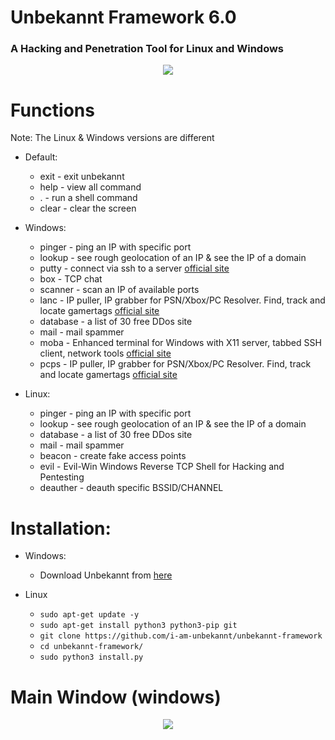 # Unbekannt Framework 6.0
### A Hacking and Penetration Tool for Linux and Windows

<p align="center">
  <img src="https://cdn.discordapp.com/attachments/808620387390324746/993284489927204904/logo.png">
</p>

# Functions
Note: The Linux & Windows versions are different
* Default: 
  * exit  - exit unbekannt
  * help  - view all command
  * .     - run a shell command
  * clear - clear the screen

* Windows:
  * pinger   - ping an IP with specific port
  * lookup   - see rough geolocation of an IP & see the IP of a domain
  * putty    - connect via ssh to a server [official site](https://putty.org)
  * box      - TCP chat
  * scanner  - scan an IP of available ports
  * lanc     - IP puller, IP grabber for PSN/Xbox/PC Resolver. Find, track and locate gamertags [official site](https://lanc-remastered.com/)
  * database - a list of 30 free DDos site
  * mail     - mail spammer 
  * moba     - Enhanced terminal for Windows with X11 server, tabbed SSH client, network tools [official site](https://mobaxterm.mobatek.net/)
  * pcps     - IP puller, IP grabber for PSN/Xbox/PC Resolver. Find, track and locate gamertags [official site](https://psychocoding.net)

* Linux:
  * pinger   - ping an IP with specific port
  * lookup   - see rough geolocation of an IP & see the IP of a domain
  * database - a list of 30 free DDos site
  * mail     - mail spammer 
  * beacon   - create fake access points
  * evil     - Evil-Win Windows Reverse TCP Shell for Hacking and Pentesting
  * deauther - deauth specific BSSID/CHANNEL

# Installation:
* Windows:
  * Download Unbekannt from [here](https://www.mediafire.com/file/2m44jdtdj5ian6c/Unbekannt-Setup-6.0.exe/file)
  
* Linux
  * `sudo apt-get update -y`
  * `sudo apt-get install python3 python3-pip git`
  * `git clone https://github.com/i-am-unbekannt/unbekannt-framework`
  * `cd unbekannt-framework/`
  * `sudo python3 install.py`

# Main Window (windows)
<p align="center">
  <img src="https://cdn.discordapp.com/attachments/808620387390324746/993284096417599578/main.PNG">
</p>
